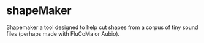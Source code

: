 # shapeMaker
Shapemaker a tool designed to help cut shapes from a corpus of tiny sound files (perhaps made with FluCoMa or Aubio). 
